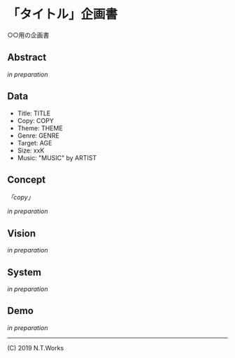 # 「タイトル」企画書

○○用の企画書

## Abstract

_in preparation_

## Data

- Title: TITLE
- Copy: COPY
- Theme: THEME
- Genre: GENRE
- Target: AGE
- Size: xxK
- Music: "MUSIC" by ARTIST

## Concept

_「copy」_

_in preparation_

## Vision

_in preparation_

## System

_in preparation_

## Demo

_in preparation_

---
(C) 2019 N.T.Works
